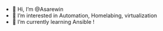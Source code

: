 - 👋 Hi, I’m @Asarewin
- 👀 I’m interested in Automation, Homelabing, virtualization
- 🌱 I’m currently learning Ansible !

<!---
Asarewin/Asarewin is a ✨ special ✨ repository because its `README.md` (this file) appears on your GitHub profile.
You can click the Preview link to take a look at your changes.
--->
